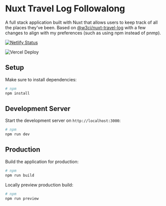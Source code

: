 # Nuxt Travel Log Followalong

A full stack application built with Nuxt that allows users to keep track of all the places they've been. Based on [@w3cj/nuxt-travel-log](https://github.com/w3cj/nuxt-travel-log) with a few changes to align with my preferences (such as using npm instead of pnmp).

[![Netlify Status](https://api.netlify.com/api/v1/badges/75d236f8-30d9-4d71-85dd-9225df1e1d5b/deploy-status)](https://app.netlify.com/projects/nuxt-travel-log-followalong/deploys)

![Vercel Deploy](https://deploy-badge.vercel.app/vercel/nuxt-travel-log-followalong)

## Setup

Make sure to install dependencies:

```bash
# npm
npm install
```

## Development Server

Start the development server on `http://localhost:3000`:

```bash
# npm
npm run dev
```

## Production

Build the application for production:

```bash
# npm
npm run build
```

Locally preview production build:

```bash
# npm
npm run preview
```
